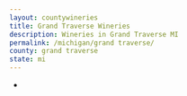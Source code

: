 ```yaml
---
layout: countywineries
title: Grand Traverse Wineries
description: Wineries in Grand Traverse MI
permalink: /michigan/grand traverse/
county: grand traverse
state: mi
---
```

-

